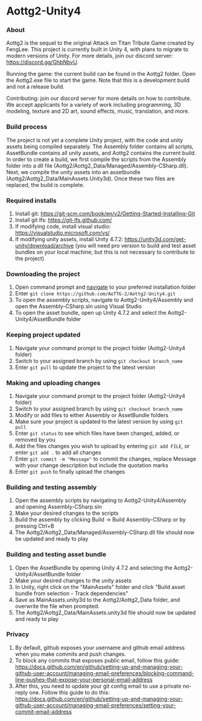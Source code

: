 # Aottg2-Unity4

### About
Aottg2 is the sequel to the original Attack on Titan Tribute Game created by FengLee. This project is currently built in Unity 4, with plans to migrate to modern versions of Unity. For more details, join our discord server: https://discord.gg/GhbNbvU.

Running the game: the current build can be found in the Aottg2 folder. Open the Aottg2.exe file to start the game. Note that this is a
development build and not a release build.

Contributing: join our discord server for more details on how to contribute. We accept applicants for a variety of work including programming, 3D modeling, texture and 2D art, sound effects, music, translation, and more.

### Build process
The project is not yet a complete Unity project, with the code and unity assets being compiled separately. The Assembly folder contains all scripts, AssetBundle contains all unity assets, and Aottg2 contains the current build. In order to create a build, we first compile the scripts from the Assembly folder into a dll file (Aottg2/Aottg2_Data/Managed/Assembly-CSharp.dll). Next, we compile the unity assets into an assetbundle (Aottg2/Aottg2_Data/MainAssets.Unity3d). Once these two files are replaced, the build is complete.

### Required installs
1. Install git: https://git-scm.com/book/en/v2/Getting-Started-Installing-Git
2. Install git lfs: https://git-lfs.github.com/
3. If modifying code, install visual studio: https://visualstudio.microsoft.com/vs/
4. If modifying unity assets, install Unity 4.7.2: https://unity3d.com/get-unity/download/archive (you will need pro version to build and test asset bundles on your local machine, but this is not necessary to contribute to the project)

### Downloading the project
1. Open command prompt and [navigate](https://www.howtogeek.com/659411/how-to-change-directories-in-command-prompt-on-windows-10/) to your preferred installation folder
2. Enter `git clone https://github.com/AoTTG-2/Aottg2-Unity4.git`
3. To open the assembly scripts, navigate to Aottg2-Unity4/Assembly and open the Assembly-CSharp.sln using Visual Studio
4. To open the asset bundle, open up Unity 4.7.2 and select the Aottg2-Unity4/AssetBundle folder

### Keeping project updated
1. Navigate your command prompt to the project folder (Aottg2-Unity4 folder)
2. Switch to your assigned branch by using `git checkout branch_name`
3. Enter `git pull` to update the project to the latest version

### Making and uploading changes
1. Navigate your command prompt to the project folder (Aottg2-Unity4 folder)
2. Switch to your assigned branch by using `git checkout branch_name`
3. Modify or add files to either Assembly or AssetBundle folders
4. Make sure your project is updated to the latest version by using `git pull`
5. Enter `git status` to see which files have been changed, added, or removed by you
6. Add the files changes you wish to upload by entering `git add FILE`, or enter `git add .` to add all changes
7. Enter `git commit -m "Message"` to commit the changes, replace Message with your change description but include the quotation marks
8. Enter `git push` to finally upload the changes

### Building and testing assembly
1. Open the assembly scripts by navigating to Aottg2-Unity4/Assembly and opening Assembly-CSharp.sln
2. Make your desired changes to the scripts
3. Build the assembly by clicking Build -> Build Assembly-CSharp or by pressing Ctrl+B
4. The Aottg2/Aottg2_Data/Managed/Assembly-CSharp.dll file should now be updated and ready to play

### Building and testing asset bundle
1. Open the AssetBundle by opening Unity 4.7.2 and selecting the Aottg2-Unity4/AssetBundle folder
2. Make your desired changes to the unity assets
3. In Unity, right click on the "MainAssets" folder and click "Build asset bundle from selection - Track dependencies"
4. Save as MainAssets.unity3d to the Aottg2/Aottg2_Data folder, and overwrite the file when prompted.
5. The Aottg2/Aottg2_Data/MainAssets.unity3d file should now be updated and ready to play
  
### Privacy
1. By default, github exposes your username and github email address when you make commits and push changes.
2. To block any commits that exposes public email, follow this guide: https://docs.github.com/en/github/setting-up-and-managing-your-github-user-account/managing-email-preferences/blocking-command-line-pushes-that-expose-your-personal-email-address
3. After this, you need to update your git config email to use a private no-reply one. Follow this guide to do this: https://docs.github.com/en/github/setting-up-and-managing-your-github-user-account/managing-email-preferences/setting-your-commit-email-address
